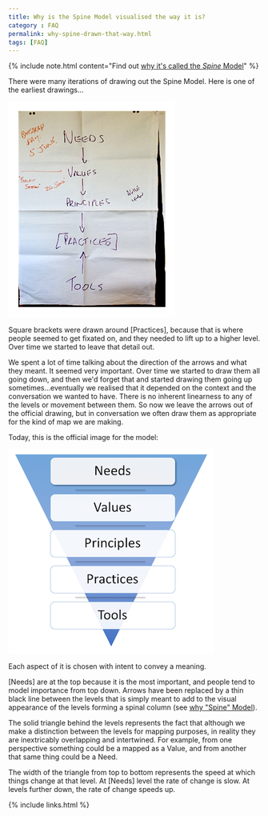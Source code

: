 ```yaml
---
title: Why is the Spine Model visualised the way it is?
category : FAQ
permalink: why-spine-drawn-that-way.html
tags: [FAQ]
---
```


{% include note.html content="Find out [why it's called the *Spine* Model](why-spine-model)" %}

There were many iterations of drawing out the Spine Model. Here is one of the earliest drawings...

<img style="border: 20px solid white" src="Images/spine-early.JPG">

Square brackets were drawn around [Practices], because that is where people seemed to get fixated on, and they needed to lift up to a higher level. Over time we started to leave that detail out.

We spent a lot of time talking about the direction of the arrows and what they meant. It seemed very important. Over time we started to draw them all going down, and then we'd forget that and started drawing them going up sometimes...eventually we realised that it depended on the context and the conversation we wanted to have. There is no inherent linearness to any of the levels or movement between them. So now we leave the arrows out of the official drawing, but in conversation we often draw them as appropriate for the kind of map we are making.

Today, this is the official image for the model:

<img style="border: 10px solid white" src="Images/spine.png">

Each aspect of it is chosen with intent to convey a meaning. 

[Needs] are at the top because it is the most important, and people tend to model importance from top down. Arrows have been replaced by a thin black line between the levels that is simply meant to add to the visual appearance of the levels forming a spinal column (see [why "Spine" Model](why-spine-model)).

The solid triangle behind the levels represents the fact that although we make a distinction between the levels for mapping purposes, in reality they are inextricably overlapping and intertwined. For example, from one perspective something could be a mapped as a Value, and from another that same thing could be a Need.

The width of the triangle from top to bottom represents the speed at which things change at that level. At [Needs] level the rate of change is slow. At levels further down, the rate of change speeds up.

{% include links.html %}
